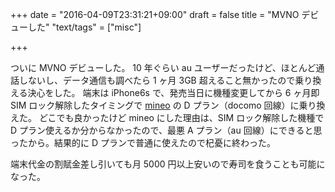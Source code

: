 +++
date = "2016-04-09T23:31:21+09:00"
draft = false
title = "MVNO デビューした"
"text/tags" = ["misc"]

+++

ついに MVNO デビューした。
10 年ぐらい au ユーザーだったけど、ほとんど通話しないし、データ通信も調べたら 1 ヶ月 3GB 超えること無かったので乗り換える決心をした。
端末は iPhone6s で、発売当日に機種変更してから 6 ヶ月即 SIM ロック解除したタイミングで [mineo](http://mineo.jp/) の D プラン（docomo 回線）に乗り換えた。
どこでも良かったけど mineo にした理由は、SIM ロック解除した機種で D プラン使えるか分からなかったので、最悪 A プラン（au 回線）にできると思ったから。結果的に D プランで普通に使えたので杞憂に終わった。

端末代金の割賦金差し引いても月 5000 円以上安いので寿司を食うことも可能になった。
